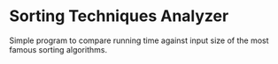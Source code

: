 # Sorting Techniques Analyzer
Simple program to compare running time against input size of the most famous sorting algorithms.
